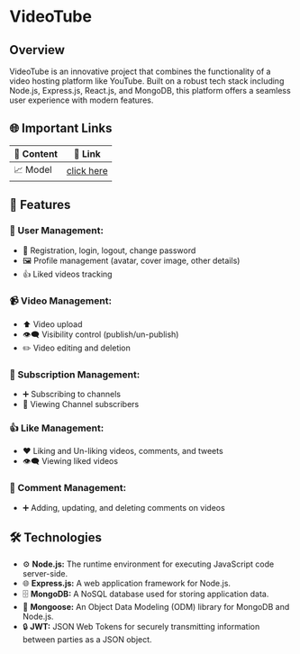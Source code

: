 # VideoTube

## Overview
VideoTube is an innovative project that combines the functionality of a video hosting platform like YouTube. Built on a robust tech stack including Node.js, Express.js, React.js, and MongoDB, this platform offers a seamless user experience with modern features.

## 🌐 Important Links
| 📄 Content  | 🔗 Link |
|-------------|---------|
| 📈 Model     | [click here](#) |

## 🚀 Features

### 👤 User Management:
- 🔐 Registration, login, logout, change password
- 🖼️ Profile management (avatar, cover image, other details)
- 👍 Liked videos tracking

### 📹 Video Management:
- ⬆️ Video upload
- 👁️‍🗨️ Visibility control (publish/un-publish)
- ✏️ Video editing and deletion

### 🔔 Subscription Management:
- ➕ Subscribing to channels
- 👥 Viewing Channel subscribers

### 👍 Like Management:
- ❤️ Liking and Un-liking videos, comments, and tweets
- 👁️‍🗨️ Viewing liked videos

### 💬 Comment Management:
- ➕ Adding, updating, and deleting comments on videos

## 🛠️ Technologies
- ⚙️ **Node.js:** The runtime environment for executing JavaScript code server-side.
- 🌐 **Express.js:** A web application framework for Node.js.
- 🗄️ **MongoDB:** A NoSQL database used for storing application data.
- 🔗 **Mongoose:** An Object Data Modeling (ODM) library for MongoDB and Node.js.
- 🔒 **JWT:** JSON Web Tokens for securely transmitting information between parties as a JSON object.
